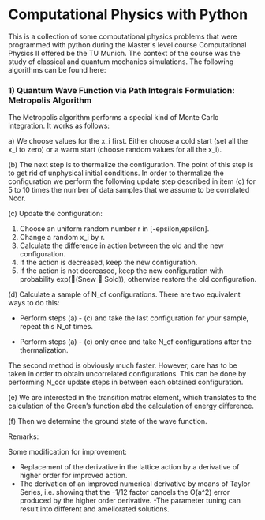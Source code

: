 # Computational Physics with Python
This is a collection of some computational physics problems that were programmed with python during the Master's level course Computational Physics II offered be the TU Munich.
The context of the course was the study of classical and quantum mechanics simulations.
The following algorithms can be found here:

### 1) Quantum Wave Function via Path Integrals Formulation: Metropolis Algorithm 

The Metropolis algorithm performs a special kind of Monte Carlo integration. It works as follows:

a) We choose values for the x_i first. Either choose a cold start (set all the x_i to zero) or a warm start
(choose random values for all the x_i).

(b) The next step is to thermalize the configuration. The point of this step is to get rid of unphysical
initial conditions. In order to thermalize the configuration we perform the following update step
described in item (c) for 5 to 10 times the number of data samples that we assume to be correlated
Ncor.

(c) Update the configuration:
1. Choose an uniform random number r in [-epsilon,epsilon].
2. Change a random x_i by r.
3. Calculate the difference in action between the old and the new configuration.
4. If the action is decreased, keep the new configuration.
5. If the action is not decreased, keep the new configuration with probability exp(􀀀(Snew 􀀀 Sold)),
otherwise restore the old configuration.

(d) Calculate a sample of N_cf configurations. There are two equivalent ways to do this:

- Perform steps (a) - (c) and take the last configuration for your sample, repeat this N_cf times.

- Perform steps (a) - (c) only once and take N_cf configurations after the thermalization.

 The second method is obviously much faster. However, care has to be taken in order to obtain
uncorrelated configurations. This can be done by performing N_cor update steps in between each
obtained configuration.

(e) We are interested in the transition matrix element, which translates to the calculation of the Green’s
function abd the calculation of energy difference.

(f) Then we determine the ground state of the wave function.

Remarks:

Some modification for improvement: 

- Replacement of the derivative in the lattice action by a derivative of higher order for improved action.
- The derivation of an improved numerical derivative by means of Taylor Series, i.e. showing that the -1/12 factor cancels the O(a^2) error produced by the higher order derivative.
-The parameter tuning can result into different and ameliorated solutions.
